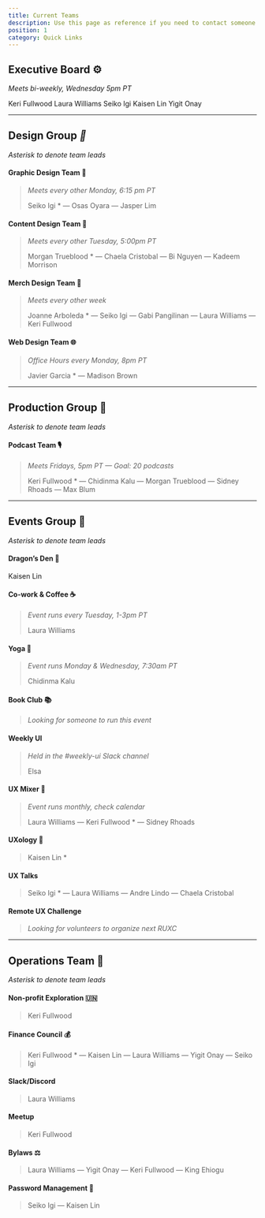 ```yaml
---
title: Current Teams
description: Use this page as reference if you need to contact someone on a team.
position: 1
category: Quick Links
---
```

## Executive Board ⚙️
*Meets bi-weekly, Wednesday 5pm PT*

Keri Fullwood
Laura Williams
Seiko Igi
Kaisen Lin
Yigit Onay

<hr>

## Design Group *📣*

*Asterisk to denote team leads*

#### Graphic Design Team 🎨

> *Meets every other Monday, 6:15 pm PT*
>
> Seiko Igi * — Osas Oyara — Jasper Lim

#### Content Design Team 📰

> *Meets every other Tuesday, 5:00pm PT*
>
> Morgan Trueblood * — Chaela Cristobal — Bi Nguyen — Kadeem Morrison

#### Merch Design Team 👕

> *Meets every other week*
>
> Joanne Arboleda * — Seiko Igi — Gabi Pangilinan — Laura Williams — Keri Fullwood

#### Web Design Team 🌐

> *Office Hours every Monday, 8pm PT*
>
> Javier Garcia * — Madison Brown

<hr>

## Production Group 🎥

*Asterisk to denote team leads*

#### Podcast Team 🎙️

> *Meets Fridays, 5pm PT — Goal: 20 podcasts*
>
> Keri Fullwood * — Chidinma Kalu — Morgan Trueblood — Sidney Rhoads — Max Blum

<hr>

## Events Group 🎉

*Asterisk to denote team leads*

#### Dragon’s Den 🐲

Kaisen Lin

#### Co-work & Coffee ☕

> *Event runs every Tuesday, 1-3pm PT*
>
> Laura Williams 

#### Yoga 🧘

> *Event runs Monday & Wednesday, 7:30am PT*
>
> Chidinma Kalu 

#### Book Club 📚

> *Looking for someone to run this event*

#### Weekly UI

> *Held in the #weekly-ui Slack channel*
>
> Elsa

#### UX Mixer 🎉

> *Event runs monthly, check calendar*
>
> Laura Williams — Keri Fullwood *  — Sidney Rhoads

#### UXology 🧪

> Kaisen Lin *

#### UX Talks

> Seiko Igi * — Laura Williams — Andre Lindo — Chaela Cristobal

#### Remote UX Challenge

> *Looking for volunteers to organize next RUXC*

<hr>

## Operations Team 🔧

*Asterisk to denote team leads*

#### Non-profit Exploration 🇺🇳

> Keri Fullwood

#### Finance Council 💰

> Keri Fullwood * — Kaisen Lin — Laura Williams — Yigit Onay — Seiko Igi

#### Slack/Discord

> Laura Williams

#### Meetup

> Keri Fullwood

#### Bylaws ⚖️

> Laura Williams — Yigit Onay — Keri Fullwood — King Ehiogu

#### Password Management 🔑

> Seiko Igi — Kaisen Lin
